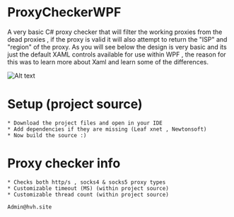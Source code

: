 # ProxyCheckerWPF
A very basic C# proxy checker that will filter the working proxies from the dead proxies , if the proxy is valid it will also attempt to return the "ISP" and "region" of the proxy. As you will see below the design is very basic and its just the default XAML controls available for use within WPF , the reason for this was to learn more about Xaml and learn some of the differences.

![Alt text](https://i.imgur.com/92lhbP0.png "GUI")




# Setup (project source)
```
* Download the project files and open in your IDE
* Add dependencies if they are missing (Leaf xnet , Newtonsoft)
* Now build the source :)
```

# Proxy checker info
```
* Checks both http/s , socks4 & socks5 proxy types
* Customizable timeout (MS) (within project source)
* Customizable thread count (within project source)
```

```
Admin@hvh.site
```
